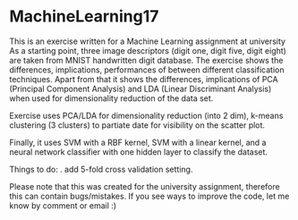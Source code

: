 # MachineLearning17

This is an exercise written for a Machine Learning assignment at university
As a starting point, three image descriptors (digit one, digit five, digit eight) are taken from MNIST handwritten digit database.
The exercise shows the differences, implications, performances of between different classification techniques.
Apart from that it shows the differences, implications of PCA (Principal Component Analysis) and LDA (Linear Discriminant Analysis) when used for dimensionality reduction of the data set.

Exercise uses PCA/LDA for dimensionality reduction (into 2 dim), k-means clustering (3 clusters) to partiate date for visibility on the scatter plot.

Finally, it uses SVM with a RBF kernel, SVM
with a linear kernel, and a neural network classifier with one hidden layer to classify the
dataset.

Things to do:
. add 5-fold cross validation setting.

Please note that this was created for the university assignment, therefore this can contain bugs/mistakes. If you see ways to improve the code, let me know by comment or email :)

